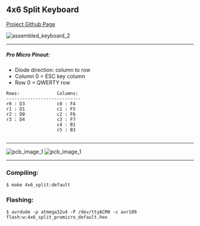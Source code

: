 ## 4x6 Split Keyboard
[Project Github Page](https://github.com/jacekplonowski/4x6_split)

![assembled_keyboard_2]()
____
##### Pro Micro Pinout:
* Diode direction: column to row
* Column 0 = ESC key column
* Row 0 = QWERTY row
~~~
Rows:              Columns:
----------------------------
r0 : D3            c0 : F4 
r1 : D1            c1 : F5 
r2 : D0            c2 : F6 
r3 : D4            c3 : F7 
                   c4 : B1 
                   c5 : B3 
                           
~~~
____

![pcb_image_1](https://i.imgur.com/3nBktR2.jpg?1)
![pcb_image_1](https://i.imgur.com/RlEOXWn.jpg?1)

----

### Compiling:
~~~
$ make 4x6_split:default
~~~

### Flashing:
~~~
$ avrdude -p atmega32u4 -P /dev/ttyACM0 -c avr109 flash:w:4x6_split_promicro_default.hex
~~~
